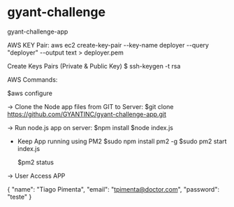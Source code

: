 # gyant-challenge
gyant-challenge-app



AWS KEY Pair: 
aws ec2 create-key-pair --key-name deployer --query "deployer" --output text > deployer.pem

Create Keys Pairs (Private & Public Key)
$ ssh-keygen -t rsa



AWS Commands: 

$aws configure


-> Clone the Node app files from GIT to Server:
$git clone https://github.com/GYANTINC/gyant-challenge-app.git

-> Run node.js app on server: 
    $npm install
    $node index.js

- Keep App running using PM2
    $sudo npm install pm2 -g
    $sudo pm2 start index.js
    
    $pm2 status









-> User Access APP


{
  "name": "Tiago Pimenta",
  "email": "tpimenta@doctor.com",
  "password": "teste"
}